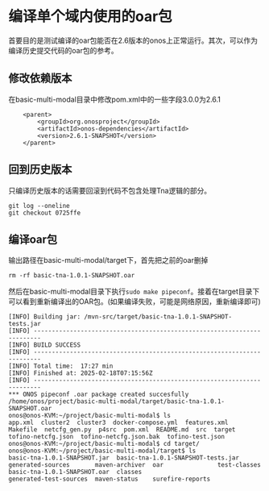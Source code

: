 # 编译单个域内使用的oar包
首要目的是测试编译的oar包能否在2.6版本的onos上正常运行。其次，可以作为编译历史提交代码的oar包的参考。
## 修改依赖版本
在basic-multi-modal目录中修改pom.xml中的一些字段3.0.0为2.6.1
```
    <parent>
        <groupId>org.onosproject</groupId>
        <artifactId>onos-dependencies</artifactId>
        <version>2.6.1-SNAPSHOT</version>
    </parent>
```
## 回到历史版本
只编译历史版本的话需要回滚到代码不包含处理Tna逻辑的部分。
```
git log --oneline
git checkout 0725ffe
```
## 编译oar包
输出路径在basic-multi-modal/target下，首先把之前的oar删掉
```
rm -rf basic-tna-1.0.1-SNAPSHOT.oar
```
然后在basic-multi-modal目录下执行`sudo make pipeconf`。接着在target目录下可以看到重新编译出的OAR包。(如果编译失败，可能是网络原因，重新编译即可)
```
[INFO] Building jar: /mvn-src/target/basic-tna-1.0.1-SNAPSHOT-tests.jar
[INFO] ------------------------------------------------------------------------
[INFO] BUILD SUCCESS
[INFO] ------------------------------------------------------------------------
[INFO] Total time:  17:27 min
[INFO] Finished at: 2025-02-18T07:15:56Z
[INFO] ------------------------------------------------------------------------
*** ONOS pipeconf .oar package created succesfully
/home/onos/project/basic-multi-modal/target/basic-tna-1.0.1-SNAPSHOT.oar
onos@onos-KVM:~/project/basic-multi-modal$ ls
app.xml  cluster2  cluster3  docker-compose.yml  features.xml  Makefile  netcfg_gen.py  p4src  pom.xml  README.md  src  target  tofino-netcfg.json  tofino-netcfg.json.bak  tofino-test.json
onos@onos-KVM:~/project/basic-multi-modal$ cd target/
onos@onos-KVM:~/project/basic-multi-modal/target$ ls
basic-tna-1.0.1-SNAPSHOT.jar  basic-tna-1.0.1-SNAPSHOT-tests.jar  generated-sources       maven-archiver  oar               test-classes
basic-tna-1.0.1-SNAPSHOT.oar  classes                             generated-test-sources  maven-status    surefire-reports
```
